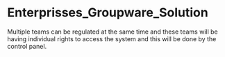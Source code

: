 # Enterprisses_Groupware_Solution
Multiple teams can be regulated at the same time and these teams will be having individual rights to access the system and this will be done by the control panel.
